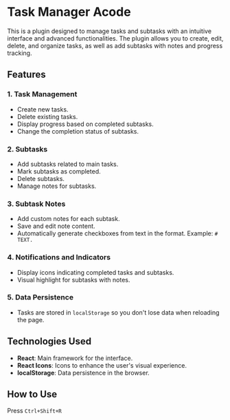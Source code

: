 # Task Manager Acode

This is a plugin designed to manage tasks and subtasks with an intuitive interface and advanced functionalities. The plugin allows you to create, edit, delete, and organize tasks, as well as add subtasks with notes and progress tracking.

## Features

### **1. Task Management**
- Create new tasks.
- Delete existing tasks.
- Display progress based on completed subtasks.
- Change the completion status of subtasks.

### **2. Subtasks**
- Add subtasks related to main tasks.
- Mark subtasks as completed.
- Delete subtasks.
- Manage notes for subtasks.

### **3. Subtask Notes**
- Add custom notes for each subtask.
- Save and edit note content.
- Automatically generate checkboxes from text in the format. Example: `# TEXT.`

### **4. Notifications and Indicators**
- Display icons indicating completed tasks and subtasks.
- Visual highlight for subtasks with notes.

### **5. Data Persistence**
- Tasks are stored in `localStorage` so you don't lose data when reloading the page.

## Technologies Used
- **React**: Main framework for the interface.
- **React Icons**: Icons to enhance the user's visual experience.
- **localStorage**: Data persistence in the browser.

## How to Use
Press `Ctrl+Shift+R` 